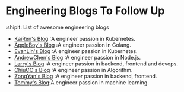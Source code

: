# Engineering Blogs To Follow Up
:shipit: List of awesome engineering blogs

* [KaiRen's Blog](https://kairen.github.io/) :A engineer passion in Kubernetes.
* [AppleBoy's Blog](https://blog.wu-boy.com/) :A engineer passion in Golang.
* [EvanLin's Blog](http://www.evanlin.com/) :A engineer passion in Kubernetes.
* [AndrewChen's Blog](http://www.andrewchen.tw/) :A engineer passion in Node.js.
* [Larry's Blog](https://larrylu.blog/) :A engineer passion in backend, frontend and devops.
* [ChiuCC's Blog](http://alrightchiu.github.io/SecondRound/) :A engineer passion in Algorithm.
* [ZongYan's Blog](https://andyyou.github.io/) :A engineer passion in backend, frontend.
* [Tommy's Blog](https://medium.com/@chih.sheng.huang821/%E6%A9%9F%E5%99%A8%E5%AD%B8%E7%BF%92%E6%96%B9%E6%B3%95%E6%A6%82%E8%A7%80-1f6218d9c974):A engineer passion in machine learning.
